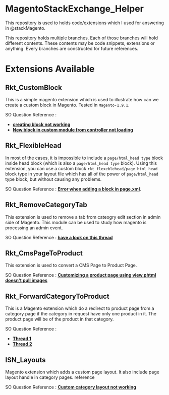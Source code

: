 # MagentoStackExchange_Helper
This repository is used to holds code/extensions which I used for answering in @stackMagento.

This repository holds multiple branches. Each of those branches will hold different contents. These contents may be code snippets, extensions or anything. Every branches are constructed for future references.

# Extensions Available
## Rkt_CustomBlock 
This is a simple magento extension which is used to illustrate how can we create a custom block in Magento. Tested in `Magento-1.9.1`.

SO Question Reference : 
- **[creating block not working](http://magento.stackexchange.com/questions/56396/creating-block-not-working/)**
- **[New block in custom module from controller not loading](http://magento.stackexchange.com/questions/69161/new-block-in-custom-module-from-controller-not-loading/69162?noredirect=1#69161)**

## Rkt_FlexibleHead
In most of the cases, it is impossible to include a `page/html_head type` block inside head block (which is also a `page/html_head type` block). Using this extension, you can use a custom block `rkt_flexeblehead/page_html_head` block type in your layout file which has all of the power of `page/html_head` type block, but without causing any problems.

SO Question Reference : **[Error when adding a block in page.xml](http://magento.stackexchange.com/questions/63726/error-when-adding-a-block-in-page-xml/63742#63742)**.

## Rkt_RemoveCategoryTab
This extension is used to remove a tab from cateogry edit section in admin side of Magento. This module can be used to study how magento is processing an admin event.

SO Question Reference : **[have a look on this thread](http://magento.stackexchange.com/questions/63913/remove-the-category-product-from-category-edit/63920#63920)**

## Rkt_CmsPageToProduct
This extension is used to convert a CMS Page to Product Page.

SO Question Reference : **[Customizing a product page using view.phtml doesn't pull images](http://magento.stackexchange.com/questions/80745/customizing-a-product-page-using-view-phtml-doesnt-pull-images/80754#80754)**

## Rkt_ForwardCategoryToProduct
This is a Magento extension which do a redirect to product page from a category page if the category in request have only one product in it. The product page will be of the product in that category.

SO Question Reference :
- **[Thread 1](http://magento.stackexchange.com/questions/74895/mask-product-url-when-theres-only-one-available-in-category/82411#82411)**
- **[Thread 2](http://magento.stackexchange.com/questions/82550/forward-category-page-to-product-view-page-not-working)**

## ISN_Layouts
Magento extension which adds a custom page layout. It also include page layout handle in category pages.
reference

SO Question Reference : **[Custom category layout not working](http://magento.stackexchange.com/questions/83453/custom-category-layout-not-working/)**

